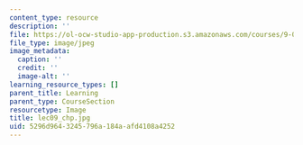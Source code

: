 ```yaml
---
content_type: resource
description: ''
file: https://ol-ocw-studio-app-production.s3.amazonaws.com/courses/9-00sc-introduction-to-psychology-fall-2011/5296d9643245796a184aafd4108a4252_lec09_chp.jpg
file_type: image/jpeg
image_metadata:
  caption: ''
  credit: ''
  image-alt: ''
learning_resource_types: []
parent_title: Learning
parent_type: CourseSection
resourcetype: Image
title: lec09_chp.jpg
uid: 5296d964-3245-796a-184a-afd4108a4252
---
```

